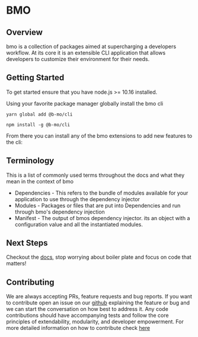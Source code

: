 # BMO

## Overview

bmo is a collection of packages aimed at supercharging a developers workflow.
At its core it is an extensible CLI application that allows developers to customize their environment
for their needs.

## Getting Started

To get started ensure that you have node.js >= 10.16 installed.

Using your favorite package manager globally install the bmo cli

```
yarn global add @b-mo/cli
```

```
npm install -g @b-mo/cli
```


From there you can install any of the bmo extensions to add new features to the cli:

## Terminology

This is a list of commonly used terms throughout the docs and what they mean in the context of bmo

- Dependencies - This refers to the bundle of modules available for your application to use through the dependency injector
- Modules - Packages or files that are put into Dependencies and run through bmo's dependency injection
- Manifest - The output of bmos dependency injector. its an object with a configuration value and all the instantiated modules.

## Next Steps
Checkout the [docs](https://libertymutual.github.io/bmo/#/), stop worrying about boiler plate and focus on code that matters!

## Contributing

We are always accepting PRs, feature requests and bug reports.
If you want to contribute open an issue on our [github](https://github.com/libertymutual/bmo)
explaining the feature or bug and we can start the conversation on how best to address it.
Any code contributions should have accompanying tests and follow the core principles of extendability, modularity, and developer empowerment.
For more detailed information on how to contribute check [here](/contributing/)
